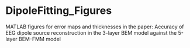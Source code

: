 # DipoleFitting_Figures
MATLAB figures for error maps and thicknesses in the paper: Accuracy of EEG dipole source reconstruction in the 3-layer BEM model against the 5-layer BEM-FMM model
